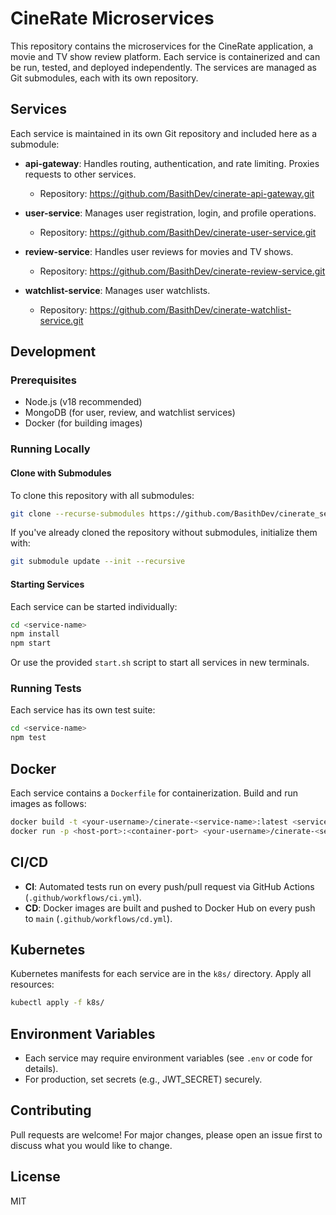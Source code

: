 # CineRate Microservices

This repository contains the microservices for the CineRate application, a movie and TV show review platform. Each service is containerized and can be run, tested, and deployed independently. The services are managed as Git submodules, each with its own repository.

## Services
Each service is maintained in its own Git repository and included here as a submodule:

- **api-gateway**: Handles routing, authentication, and rate limiting. Proxies requests to other services.
  - Repository: https://github.com/BasithDev/cinerate-api-gateway.git

- **user-service**: Manages user registration, login, and profile operations.
  - Repository: https://github.com/BasithDev/cinerate-user-service.git

- **review-service**: Handles user reviews for movies and TV shows.
  - Repository: https://github.com/BasithDev/cinerate-review-service.git

- **watchlist-service**: Manages user watchlists.
  - Repository: https://github.com/BasithDev/cinerate-watchlist-service.git

## Development

### Prerequisites
- Node.js (v18 recommended)
- MongoDB (for user, review, and watchlist services)
- Docker (for building images)

### Running Locally

#### Clone with Submodules
To clone this repository with all submodules:
```sh
git clone --recurse-submodules https://github.com/BasithDev/cinerate_services.git
```

If you've already cloned the repository without submodules, initialize them with:
```sh
git submodule update --init --recursive
```

#### Starting Services
Each service can be started individually:
```sh
cd <service-name>
npm install
npm start
```

Or use the provided `start.sh` script to start all services in new terminals.

### Running Tests
Each service has its own test suite:
```sh
cd <service-name>
npm test
```

## Docker
Each service contains a `Dockerfile` for containerization. Build and run images as follows:
```sh
docker build -t <your-username>/cinerate-<service-name>:latest <service-name>
docker run -p <host-port>:<container-port> <your-username>/cinerate-<service-name>:latest
```

## CI/CD
- **CI**: Automated tests run on every push/pull request via GitHub Actions (`.github/workflows/ci.yml`).
- **CD**: Docker images are built and pushed to Docker Hub on every push to `main` (`.github/workflows/cd.yml`).

## Kubernetes
Kubernetes manifests for each service are in the `k8s/` directory.
Apply all resources:
```sh
kubectl apply -f k8s/
```

## Environment Variables
- Each service may require environment variables (see `.env` or code for details).
- For production, set secrets (e.g., JWT_SECRET) securely.

## Contributing
Pull requests are welcome! For major changes, please open an issue first to discuss what you would like to change.

## License
MIT
